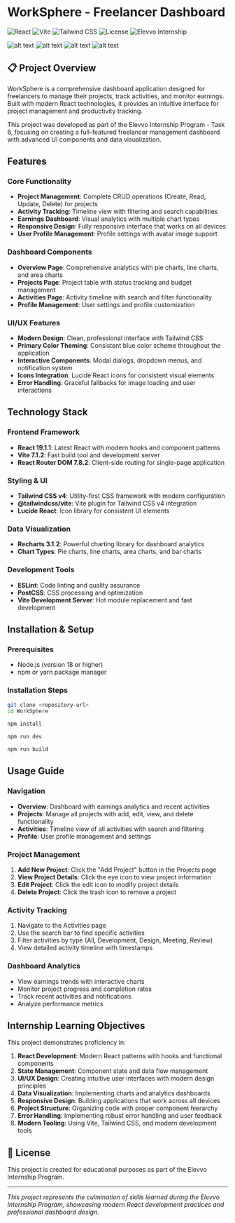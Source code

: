 # WorkSphere - Freelancer Dashboard

![React](https://img.shields.io/badge/React-19-blue?logo=react)
![Vite](https://img.shields.io/badge/Vite-4.0+-purple?logo=vite)
![Tailwind CSS](https://img.shields.io/badge/TailwindCSS-4.0+-38b2ac?logo=tailwindcss)
![License](https://img.shields.io/badge/license-MIT-green)
![Elevvo Internship](https://img.shields.io/badge/Elevvo-Internship-yellow)


![alt text](public/dashboard.png) 
![alt text](public/projects.png)
![alt text](public/activities.png) 
![alt text](public/profile.png) 

## 📋 Project Overview

WorkSphere is a comprehensive dashboard application designed for freelancers to manage their projects, track activities, and monitor earnings. Built with modern React technologies, it provides an intuitive interface for project management and productivity tracking.

This project was developed as part of the Elevvo Internship Program - Task 6, focusing on creating a full-featured freelancer management dashboard with advanced UI components and data visualization.

## Features

### Core Functionality
- **Project Management**: Complete CRUD operations (Create, Read, Update, Delete) for projects
- **Activity Tracking**: Timeline view with filtering and search capabilities
- **Earnings Dashboard**: Visual analytics with multiple chart types
- **Responsive Design**: Fully responsive interface that works on all devices
- **User Profile Management**: Profile settings with avatar image support

###  Dashboard Components
- **Overview Page**: Comprehensive analytics with pie charts, line charts, and area charts
- **Projects Page**: Project table with status tracking and budget management
- **Activities Page**: Activity timeline with search and filter functionality
- **Profile Management**: User settings and profile customization

###  UI/UX Features
- **Modern Design**: Clean, professional interface with Tailwind CSS
- **Primary Color Theming**: Consistent blue color scheme throughout the application
- **Interactive Components**: Modal dialogs, dropdown menus, and notification system
- **Icons Integration**: Lucide React icons for consistent visual elements
- **Error Handling**: Graceful fallbacks for image loading and user interactions

## Technology Stack

### Frontend Framework
- **React 19.1.1**: Latest React with modern hooks and component patterns
- **Vite 7.1.2**: Fast build tool and development server
- **React Router DOM 7.8.2**: Client-side routing for single-page application

### Styling & UI
- **Tailwind CSS v4**: Utility-first CSS framework with modern configuration
- **@tailwindcss/vite**: Vite plugin for Tailwind CSS v4 integration
- **Lucide React**: Icon library for consistent UI elements

### Data Visualization
- **Recharts 3.1.2**: Powerful charting library for dashboard analytics
- **Chart Types**: Pie charts, line charts, area charts, and bar charts

### Development Tools
- **ESLint**: Code linting and quality assurance
- **PostCSS**: CSS processing and optimization
- **Vite Development Server**: Hot module replacement and fast development


##  Installation & Setup

### Prerequisites
- Node.js (version 18 or higher)
- npm or yarn package manager

### Installation Steps

```bash
git clone <repository-url>
cd WorkSphere

npm install

npm run dev

npm run build

```

##  Usage Guide

### Navigation
- **Overview**: Dashboard with earnings analytics and recent activities
- **Projects**: Manage all projects with add, edit, view, and delete functionality
- **Activities**: Timeline view of all activities with search and filtering
- **Profile**: User profile management and settings

### Project Management
1. **Add New Project**: Click the "Add Project" button in the Projects page
2. **View Project Details**: Click the eye icon to view project information
3. **Edit Project**: Click the edit icon to modify project details
4. **Delete Project**: Click the trash icon to remove a project

### Activity Tracking
1. Navigate to the Activities page
2. Use the search bar to find specific activities
3. Filter activities by type (All, Development, Design, Meeting, Review)
4. View detailed activity timeline with timestamps

### Dashboard Analytics
- View earnings trends with interactive charts
- Monitor project progress and completion rates
- Track recent activities and notifications
- Analyze performance metrics


## Internship Learning Objectives

This project demonstrates proficiency in:

1. **React Development**: Modern React patterns with hooks and functional components
2. **State Management**: Component state and data flow management
3. **UI/UX Design**: Creating intuitive user interfaces with modern design principles
4. **Data Visualization**: Implementing charts and analytics dashboards
5. **Responsive Design**: Building applications that work across all devices
6. **Project Structure**: Organizing code with proper component hierarchy
7. **Error Handling**: Implementing robust error handling and user feedback
8. **Modern Tooling**: Using Vite, Tailwind CSS, and modern development tools

## 📄 License

This project is created for educational purposes as part of the Elevvo Internship Program.

---

*This project represents the culmination of skills learned during the Elevvo Internship Program, showcasing modern React development practices and professional dashboard design.*